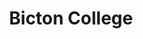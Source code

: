 ---
layout: iframe-page
title: Bicton College
iframe: <iframe id="akLandingPage" data-src="https://apps.akerolabs.com/cornwall-college/fb-bicton-fe?type=embed&ak_ts=1475758224835&ak_app=page" frameborder="0" width="100%" height="1000" scrolling="no"></iframe><script src="https://apps.akerolabs.com/public/contents/js/iframe-embed-v2.js"></script>

---